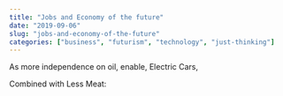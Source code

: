 ```yaml
---
title: "Jobs and Economy of the future"
date: "2019-09-06"
slug: "jobs-and-economy-of-the-future"
categories: ["business", "futurism", "technology", "just-thinking"]
---
```


<!-- wp:paragraph -->
<p>As more independence on oil, enable, Electric Cars, </p>
<!-- /wp:paragraph -->

<!-- wp:paragraph -->
<p>Combined with Less Meat:</p>
<!-- /wp:paragraph -->

<!-- wp:paragraph -->
<p></p>
<!-- /wp:paragraph -->
